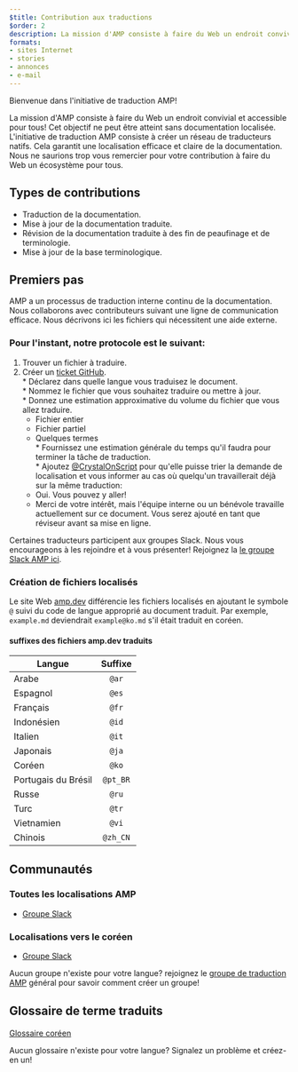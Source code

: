 ```yaml
---
$title: Contribution aux traductions
$order: 2
description: La mission d'AMP consiste à faire du Web un endroit convivial et accessible pour tous, et nous ne pouvons atteindre cet objectif sans documentation localisée. La traduction de la documentation AMP est un processus essentiel qui contribue au succès et au bien-être de la communauté AMP.
formats:
- sites Internet
- stories
- annonces
- e-mail
---
```


Bienvenue dans l'initiative de traduction AMP!

La mission d'AMP consiste à faire du Web un endroit convivial et accessible pour tous! Cet objectif ne peut être atteint sans documentation localisée. L'initiative de traduction AMP consiste à créer un réseau de traducteurs natifs. Cela garantit une localisation efficace et claire de la documentation. Nous ne saurions trop vous remercier pour votre contribution à faire du Web un écosystème pour tous.

## Types de contributions

- Traduction de la documentation.
- Mise à jour de la documentation traduite.
- Révision de la documentation traduite à des fin de peaufinage et de terminologie.
- Mise à jour de la base terminologique.

## Premiers pas

AMP a un processus de traduction interne continu de la documentation. Nous collaborons avec contributeurs suivant une ligne de communication efficace. Nous décrivons ici les fichiers qui nécessitent une aide externe.

### Pour l'instant, notre protocole est le suivant:

1. Trouver un fichier à traduire.
2. Créer un [ticket GitHub](https://github.com/ampproject/docs/issues/new). <br> * Déclarez dans quelle langue vous traduisez le document.<br> * Nommez le fichier que vous souhaitez traduire ou mettre à jour.<br> * Donnez une estimation approximative du volume du fichier que vous allez traduire.
    - Fichier entier
    - Fichier partiel
    - Quelques termes <br>* Fournissez une estimation générale du temps qu'il faudra pour terminer la tâche de traduction. <br>* Ajoutez [@CrystalOnScript](https://github.com/CrystalOnScript) pour qu'elle puisse trier la demande de localisation et vous informer au cas où quelqu'un travaillerait déjà sur la même traduction:
    - Oui. Vous pouvez y aller!
    - Merci de votre intérêt, mais l'équipe interne ou un bénévole travaille actuellement sur ce document. Vous serez ajouté en tant que réviseur avant sa mise en ligne.

Certaines traducteurs participent aux groupes Slack. Nous vous encourageons à les rejoindre et à vous présenter! Rejoignez la [le groupe Slack AMP ici](https://docs.google.com/forms/d/e/1FAIpQLSd83J2IZA6cdR6jPwABGsJE8YL4pkypAbKMGgUZZriU7Qu6Tg/viewform?fbzx=4406980310789882877).

### Création de fichiers localisés

Le site Web [amp.dev](https://amp.dev/) différencie les fichiers localisés en ajoutant le symbole `@` suivi du code de langue approprié au document traduit. Par exemple, `example.md` deviendrait `example@ko.md` s'il était traduit en coréen.

#### suffixes des fichiers amp.dev traduits

Langue | Suffixe
--- | :-:
Arabe | `@ar`
Espagnol | `@es`
Français | `@fr`
Indonésien | `@id`
Italien | `@it`
Japonais | `@ja`
Coréen | `@ko`
Portugais du Brésil | `@pt_BR`
Russe | `@ru`
Turc | `@tr`
Vietnamien | `@vi`
Chinois | `@zh_CN`

## Communautés

### Toutes les localisations AMP

- [Groupe Slack](https://amphtml.slack.com/messages/CCVMH4ZMF)

### Localisations vers le coréen

- [Groupe Slack](https://amphtml.slack.com/messages/CCR8RFVUH)

Aucun groupe n'existe pour votre langue? rejoignez le [groupe de traduction AMP](https://amphtml.slack.com/messages/CCVMH4ZMF/details/) général pour savoir comment créer un groupe!

## Glossaire de terme traduits

####

[Glossaire coréen](https://github.com/ampproject/docs/blob/master/glossaries/KOREAN.md)

Aucun glossaire n'existe pour votre langue? Signalez un problème et créez-en un!
